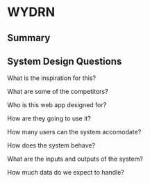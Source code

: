 # WYDRN

## Summary

## System Design Questions
 
 What is the inspiration for this?
 
 What are some of the competitors?
 
 Who is this web app designed for?
 
 How are they going to use it?
 
 How many users can the system accomodate?
 
 How does the system behave?
 
 What are the inputs and outputs of the system?
 
 How much data do we expect to handle?
